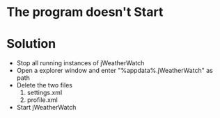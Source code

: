 # The program doesn't Start #

# Solution #
  * Stop all running instances of jWeatherWatch
  * Open a explorer window and enter "%appdata%\.jWeatherWatch" as path
  * Delete the two files
    1. settings.xml
    1. profile.xml
  * Start jWeatherWatch




